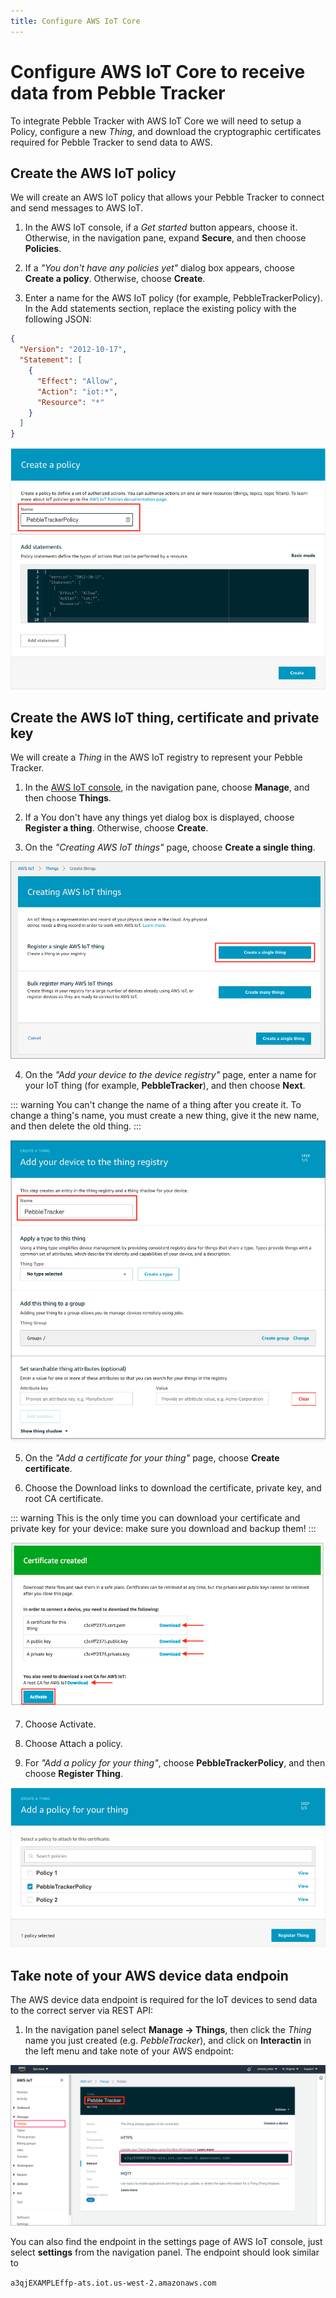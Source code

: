 ```yaml
---
title: Configure AWS IoT Core
---
```


# Configure AWS IoT Core to receive data from Pebble Tracker

To integrate Pebble Tracker with AWS IoT Core we will need to setup a Policy, configure a new _Thing_, and download the cryptographic certificates required for Pebble Tracker to send data to AWS.

## Create the AWS IoT policy

We will create an AWS IoT policy that allows your Pebble Tracker to connect and send messages to AWS IoT.

1. In the AWS IoT console, if a _Get started_ button appears, choose it. Otherwise, in the navigation pane, expand **Secure**, and then choose **Policies**.

2. If a _"You don't have any policies yet"_ dialog box appears, choose **Create a policy**. Otherwise, choose **Create**.

3. Enter a name for the AWS IoT policy (for example, PebbleTrackerPolicy).
   In the Add statements section, replace the existing policy with the following JSON:

```json
{
  "Version": "2012-10-17",
  "Statement": [
    {
      "Effect": "Allow",
      "Action": "iot:*",
      "Resource": "*"
    }
  ]
}
```

![](/img/developer/pebble-aws/aws0.png)

## Create the AWS IoT thing, certificate and private key

We will create a _Thing_ in the AWS IoT registry to represent your Pebble Tracker.

1. In the [AWS IoT console](https://console.aws.amazon.com/iot/home), in the navigation pane, choose **Manage**, and then choose **Things**.

2. If a You don't have any things yet dialog box is displayed, choose **Register a thing**. Otherwise, choose **Create**.

3. On the _"Creating AWS IoT things"_ page, choose **Create a single thing**.

![](/img/developer/pebble-aws/aws1.png)

4. On the _"Add your device to the device registry"_ page, enter a name for your IoT thing (for example, **PebbleTracker**), and then choose **Next**.

::: warning
You can't change the name of a thing after you create it. To change a thing's name, you must create a new thing, give it the new name, and then delete the old thing.
:::

![](/img/developer/pebble-aws/aws2.png)

5. On the _"Add a certificate for your thing"_ page, choose **Create certificate**.

6. Choose the Download links to download the certificate, private key, and root CA certificate.

::: warning
This is the only time you can download your certificate and private key for your device: make sure you download and backup them!
:::

![](/img/developer/pebble-aws/aws3.png)

7. Choose Activate.

8. Choose Attach a policy.

9. For _"Add a policy for your thing"_, choose **PebbleTrackerPolicy**, and then choose **Register Thing**.

![](/img/developer/pebble-aws/aws4.png)

## Take note of your AWS device data endpoin

The AWS device data endpoint is required for the IoT devices to send data to the correct server via REST API:

1. In the navigation panel select **Manage -> Things**, then click the _Thing_ name you just created (e.g. _PebbleTracker_), and click on **Interactin** in the left menu and take note of your AWS endpoint:

![](/img/developer/pebble-aws/aws5.png)

You can also find the endpoint in the settings page of AWS IoT console, just select **settings** from the navigation panel. The endpoint should look similar to

`a3qjEXAMPLEffp-ats.iot.us-west-2.amazonaws.com`
